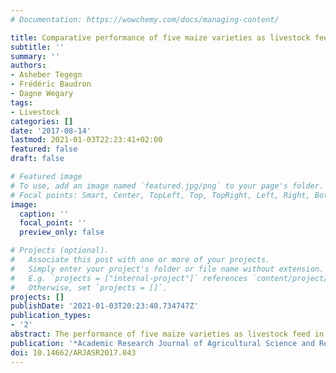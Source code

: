 ```yaml
---
# Documentation: https://wowchemy.com/docs/managing-content/

title: Comparative performance of five maize varieties as livestock feed in the Rift Valley of Ethiopia
subtitle: ''
summary: ''
authors:
- Asheber Tegegn
- Frédéric Baudron
- Dagne Wegary
tags:
- Livestock
categories: []
date: '2017-08-14'
lastmod: 2021-01-03T22:23:41+02:00
featured: false
draft: false

# Featured image
# To use, add an image named `featured.jpg/png` to your page's folder.
# Focal points: Smart, Center, TopLeft, Top, TopRight, Left, Right, BottomLeft, Bottom, BottomRight.
image:
  caption: ''
  focal_point: ''
  preview_only: false

# Projects (optional).
#   Associate this post with one or more of your projects.
#   Simply enter your project's folder or file name without extension.
#   E.g. `projects = ["internal-project"]` references `content/project/deep-learning/index.md`.
#   Otherwise, set `projects = []`.
projects: []
publishDate: '2021-01-03T20:23:40.734747Z'
publication_types:
- '2'
abstract: The performance of five maize varieties as livestock feed in the Rift Valley of Ethiopia was assessed. The varieties included in this study were one released open pollinated variety - Melkassa-2 - one released hybrid - BH-140 - and three candidate hybrids - MH-130, MHQ-138, and SC-403. The quantity of stover produced was poorly correlated to maize grain yield (r = 0.47; P < 0.001) and no difference in grain yield and stover production was found among the five varieties. Stem was the morphological fraction with the lowest crude protein (CP) concentration (mean value of 22 g kg-1 DM) and the highest neutral detergent fiber (NDF) concentration (mean value of 852.5 g kg-1 DM). Leaf blade was the fraction with the highest CP concentration (mean value of 50.9 g kg-1 DM) and the lowest NDF concentration (mean value of 564.7 g kg-1 DM). MHQ-138 was found to have the lowest proportion of stem (53%) and the highest proportion of leaf blade (26%). Conversely, BH-140 was found to have the highest proportion of stem (66%) and the lowest proportion of leaf blade (19%). This resulted in significant differences between varieties in their total stover NDF content (P < 0.1); SC403 and BH-140 were the varieties with the highest NDF concentrations (mean Value of 717 g kg-1 DM for both) and MH-130, MHQ-138 and Melkassa-2 were the varieties with the lowest (mean value of 684, 692 and 695 g kg-1 DM, respectively). The present data indicated variation on proportion of morphological fractions among varieties resulted in variation nutritive values between maize varieties suggesting possibility of considering maize varieties being both high yielding and producing stover with good nutritional value.
publication: '*Academic Research Journal of Agricultural Science and Research*'
doi: 10.14662/ARJASR2017.043
---
```

